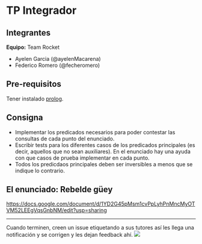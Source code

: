 # TP Integrador

## Integrantes

**Equipo:**  Team Rocket

- Ayelen Garcia (@ayelenMacarena)
- Federico Romero (@fecheromero)

## Pre-requisitos

Tener instalado [prolog](https://github.com/pdep-utn/enunciados-miercoles-noche/blob/master/pages/prolog/entorno.md).

## Consigna

- Implementar los predicados necesarios para poder contestar las consultas de cada punto del enunciado.
- Escribir tests para los diferentes casos de los predicados principales (es decir, aquellos que no sean auxiliares). En el enunciado hay una ayuda con que casos de prueba implementar en cada punto.
- Todos los predicdaos principales deben ser inversibles a menos que se indique lo contrario.

## El enunciado: Rebelde güey

https://docs.google.com/document/d/1YD2G45pMsm1cvPpLyhPnMncMyOTVM52LEEgVqsGnbNM/edit?usp=sharing

--------------------------

Cuando terminen, creen un issue etiquetando a sus tutores así les llega una notificación y se corrigen y les dejan feedback ahí.
![](https://i.imgur.com/ypeXpBw.gif)
